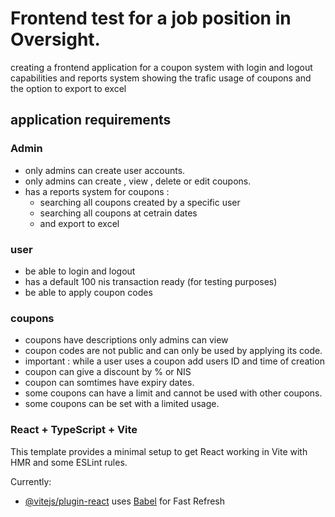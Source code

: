 # Frontend test for a job position in Oversight.

creating a frontend application
for a coupon system
with login and logout capabilities
and reports system showing the trafic usage of coupons and the option to export to excel

## application requirements  

### Admin
* only admins can create user accounts.
* only admins can create , view , delete or edit coupons.
* has a reports system for coupons :
  - searching all coupons created by a specific user
  - searching all coupons at cetrain dates
  - and export to excel

### user
* be able to login and logout
* has a default 100 nis transaction ready (for testing purposes)
* be able to apply coupon codes 

### coupons
* coupons have descriptions only admins can view
* coupon codes are not public and can only be used by applying its code.
* important : while a user uses a coupon add users ID and time of creation
* coupon can give a discount by % or NIS
* coupon can somtimes have expiry dates.
* some coupons can have a limit and cannot be used with other coupons.
* some coupons can be set with a limited usage.




### React + TypeScript + Vite

This template provides a minimal setup to get React working in Vite with HMR and some ESLint rules.

Currently:

- [@vitejs/plugin-react](https://github.com/vitejs/vite-plugin-react/blob/main/packages/plugin-react/README.md) uses [Babel](https://babeljs.io/) for Fast Refresh


